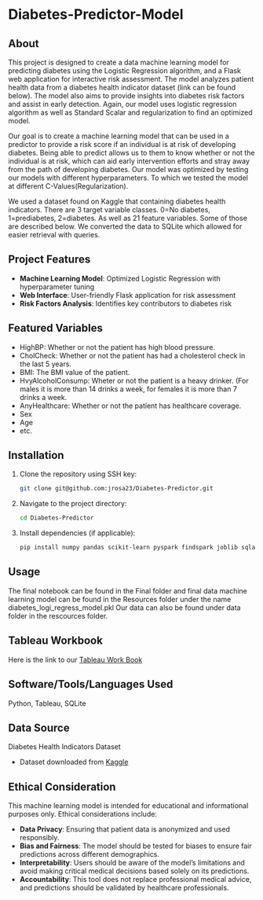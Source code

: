 # Diabetes-Predictor-Model

## About
This project is designed to create a data machine learning model for predicting diabetes using the Logistic Regression algorithm, and a Flask web application for interactive risk assessment. The model analyzes patient health data from a diabetes health indicator dataset (link can be found below). The model also aims to provide insights into diabetes risk factors and assist in early detection. Again, our model uses logistic regression algorithm as well as Standard Scalar and regularization to find an optimized model.

Our goal is to create a machine learning model that can be used in a predictor to provide a risk score if an individual is at risk of developing diabetes. Being able to predict allows us to them to know whether or not the individual is at risk, which can aid early intervention efforts and stray away from the path of developing diabetes. Our model was optimized by testing our models with different hyperparameters. To which we tested the model at different C-Values(Regularization). 

We used a dataset found on Kaggle that containing diabetes health indicators. There are 3 target variable classes. 0=No diabetes, 1=prediabetes, 2=diabetes. As well as 21 feature variables. Some of those are described below. We converted the data to SQLite which allowed for easier retrieval with queries.

## Project Features
- **Machine Learning Model**: Optimized Logistic Regression with hyperparameter tuning
- **Web Interface**: User-friendly Flask application for risk assessment
- **Risk Factors Analysis**: Identifies key contributors to diabetes risk

## Featured Variables
- HighBP: Whether or not the patient has high blood pressure.
- CholCheck: Whether or not the patient has had a cholesterol check in the last 5 years.
- BMI: The BMI value of the patient.
- HvyAlcoholConsump: Wheter or not the patient is a heavy drinker. (For males it is more than 14 drinks a week, for females it is more than 7 drinks a week.
- AnyHealthcare: Whether or not the patient has healthcare coverage.
- Sex
- Age
- etc.

## Installation
1. Clone the repository using SSH key:
   ```sh
   git clone git@github.com:jrosa23/Diabetes-Predictor.git
   ```
2. Navigate to the project directory:
   ```sh
   cd Diabetes-Predictor
   ```
3. Install dependencies (if applicable):
   ```sh
   pip install numpy pandas scikit-learn pyspark findspark joblib sqlalchemy
   ```

## Usage

The final notebook can be found in the Final folder and final data machine learning model can be found in the Resources folder under the name diabetes_logi_regress_model.pkl 
Our data can also be found under data folder in the rescources folder.

## Tableau Workbook

Here is the link to our [Tableau Work Book](PlaceLinkHere.com)

## Software/Tools/Languages Used

Python, Tableau, SQLite

## Data Source

Diabetes Health Indicators Dataset
- Dataset downloaded from [Kaggle](https://www.kaggle.com/datasets/alexteboul/diabetes-health-indicators-dataset)


## Ethical Consideration
This machine learning model is intended for educational and informational purposes only. Ethical considerations include:
- **Data Privacy**: Ensuring that patient data is anonymized and used responsibly.
- **Bias and Fairness**: The model should be tested for biases to ensure fair predictions across different demographics.
- **Interpretability**: Users should be aware of the model’s limitations and avoid making critical medical decisions based solely on its predictions.
- **Accountability**: This tool does not replace professional medical advice, and predictions should be validated by healthcare professionals.

